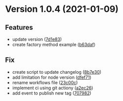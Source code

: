 # Version 1.0.4 (2021-01-09)

## Features
*  update version ([7d1e83](https://github.com/irfanandriansyah1997/design-pattern/commit/7d1e8375b6bacd6821684ee9562048e3bbce68a3))
*  create factory method example ([b63daf](https://github.com/irfanandriansyah1997/design-pattern/commit/b63dafc1129b807e1a8335225503c7b12ec3a9ec))

## Fix
*  create script to update changelog ([8b7e30](https://github.com/irfanandriansyah1997/design-pattern/commit/8b7e30b4cc8c91439acd7afe96f66f627919b194))
*  add limitation for node version ([dfef71](https://github.com/irfanandriansyah1997/design-pattern/commit/dfef71ce8f98a0fdd4ef27b9419d2ef32239ec8c))
*  rename workflows file ([23c00c](https://github.com/irfanandriansyah1997/design-pattern/commit/23c00c4813945b8da08ff62af198db8e65154933))
*  implement ci using git actiony ([a2ec26](https://github.com/irfanandriansyah1997/design-pattern/commit/a2ec269f12f43a67fc21eeade4b25f3b01b4d700))
*  add event to publish new tag ([707982](https://github.com/irfanandriansyah1997/design-pattern/commit/707982f7ae7b2b040c2866cb3067ad4f8085f91f))

